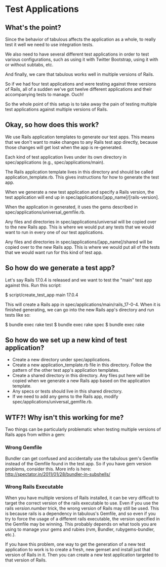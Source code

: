 # Test Applications



## What's the point?

Since the behavior of tabulous affects the application as a whole, to really
test it well we need to use integration tests.

We also need to have several different test applications in order to test
various configurations, such as using it with Twitter Bootstrap, using it with
or without subtabs, etc.

And finally, we care that tabulous works well in multiple versions of Rails.

So if we had four test applications and were testing against three versions of
Rails, all of a sudden we've got twelve different applications and their
accompanying tests to manage.  Ouch!

So the whole point of this setup is to take away the pain of testing multiple
test applications against multiple versions of Rails.



## Okay, so how does this work?

We use Rails application templates to generate our test apps.  This means that
we don't want to make changes to any Rails test app directly, because those
changes will get lost when the app is re-generated.

Each kind of test application lives under its own directory in spec/applications
(e.g., spec/applications/main).

The Rails application template lives in this directory and should be called
application_template.rb.  This gives instructions for how to generate the test
app.

When we generate a new test application and specify a Rails version, the test
application will end up in spec/applications/[app_name]/[rails-version].

When the application in generated, it uses the gems described in
spec/applications/universal_gemfile.rb.

Any files and directories in spec/applications/universal will be copied over to
the new Rails app.  This is where we would put any tests that we would want to
run in every one of our test applications.

Any files and directories in spec/applications/[app_name]/shared will be copied
over to the new Rails app.  This is where we would put all of the tests that we
would want run for this kind of test app.



## So how do we generate a test app?

Let's say Rails 17.0.4 is released and we want to test the "main" test app
against this.  Run this script:

$ script/create_test_app main 17.0.4

This will create a Rails app in spec/applications/main/rails_17-0-4.  When it is
finished generating, we can go into the new Rails app's directory and run tests
like so:

$ bundle exec rake test
$ bundle exec rake spec
$ bundle exec rake



## So how do we set up a new kind of test application?

* Create a new directory under spec/applications.
* Create a new application_template.rb file in this directory.  Follow the
  pattern of the other test app's application templates.
* Create a shared directory in this directory.  Any files put here will be
  copied when we generate a new Rails app based on the application template.
* Any specs or tests should live in this shared directory.
* If we need to add any gems to the Rails app, modify
  spec/applications/universal_gemfile.rb.



## WTF?! Why isn't this working for me?

Two things can be particularly problematic when testing multiple versions of
Rails apps from within a gem:

### Wrong Gemfile

Bundler can get confused and accidentally use the tabulous gem's Gemfile
instead of the Gemfile found in the test app.  So if you have gem version
problems, consider this.  More info is here: http://spectator.in/2011/01/28/bundler-in-subshells/

### Wrong Rails Executable

When you have multiple versions of Rails installed, it can be very difficult
to target the correct version of the rails executable to use.  Even if you
use the rails _version.number_ trick, the wrong version of Rails may still
be used.  This is because rails is a dependency in tabulous's Gemfile, and so
even if you try to force the usage of a different rails executable, the version
specified in the Gemfile may be winning.  This probably depends on what tools
you are using to manage your gems and rubies (rvm, Bundler, rubygems-bundler,
etc.).

If you have this problem, one way to get the generation of a new test application
to work is to create a fresh, new gemset and install just that version of
Rails in it.  Then you can create a new test application targeted to that
version of Rails.
